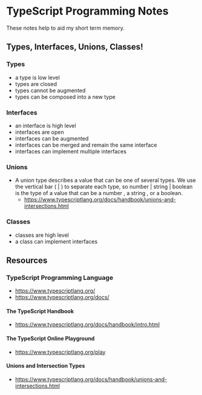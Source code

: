 # TypeScript Programming Notes

These notes help to aid my short term memory.

## Types, Interfaces, Unions, Classes!

### Types
- a type is low level
- types are closed 
- types cannot be augmented
- types can be composed into a new type

### Interfaces
- an interface is high level
- interfaces are open
- interfaces can be augmented
- interfaces can be merged and remain the same interface
- interfaces can implement multiple interfaces

### Unions
- A union type describes a value that can be one of several types. We use the vertical bar ( | ) to separate each type, so number | string | boolean is the type of a value that can be a number , a string , or a boolean.
  - https://www.typescriptlang.org/docs/handbook/unions-and-intersections.html

### Classes
- classes are high level
- a class can implement interfaces

## Resources

### TypeScript Programming Language
- https://www.typescriptlang.org/
- https://www.typescriptlang.org/docs/

#### The TypeScript Handbook
- https://www.typescriptlang.org/docs/handbook/intro.html

#### The TypeScript Online Playground
- https://www.typescriptlang.org/play

#### Unions and Intersection Types
- https://www.typescriptlang.org/docs/handbook/unions-and-intersections.html


